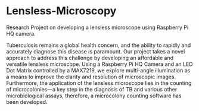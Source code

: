 # Lensless-Microscopy
Research Project on developing a lensless microscope using Raspberry Pi HQ camera. 

Tuberculosis remains a global health concern, and the ability to rapidly and accurately diagnose this disease is paramount. Our project takes a novel approach to address this challenge by developing an affordable and versatile lensless microscope. Using a Raspberry Pi HQ Camera and an LED Dot Matrix controlled by a MAX7219, we explore multi-angle illumination as a means to improve the clarity and resolution of microscopic images. Furthermore, the application of the lensless microscope lies in the counting of microcolonies—a key step in the diagnosis of TB and various other microbiological assays, therefore, a microcolony counting software has been developed.
